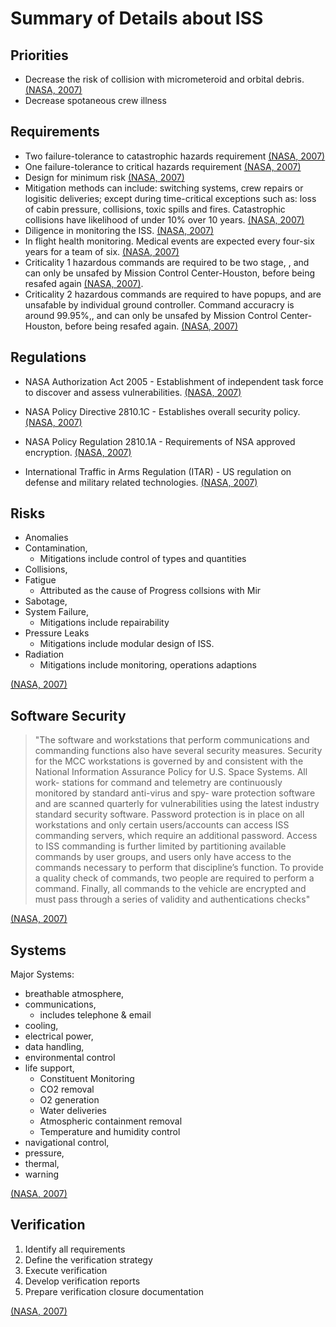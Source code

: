 # Summary of Details about ISS

## Priorities

* Decrease the risk of collision with micrometeroid and orbital debris. [(NASA, 2007)](final_report_of_the_international_space_station_independent_safety_task_force.pdf)
* Decrease spotaneous crew illness

## Requirements

* Two failure-tolerance to catastrophic hazards requirement [(NASA, 2007)](final_report_of_the_international_space_station_independent_safety_task_force.pdf)
* One failure-tolerance to critical hazards requirement [(NASA, 2007)](final_report_of_the_international_space_station_independent_safety_task_force.pdf)
* Design for minimum risk [(NASA, 2007)](final_report_of_the_international_space_station_independent_safety_task_force.pdf)
* Mitigation methods can include: switching systems, crew repairs or logisitic deliveries; except during time-critical exceptions such as: loss of cabin pressure, collisions, toxic spills and fires. Catastrophic collisions have likelihood of under 10% over 10 years. [(NASA, 2007)](final_report_of_the_international_space_station_independent_safety_task_force.pdf)
* Diligence in monitoring the ISS. [(NASA, 2007)](final_report_of_the_international_space_station_independent_safety_task_force.pdf)
* In flight health monitoring. Medical events are expected every four-six years for a team of six. [(NASA, 2007)](final_report_of_the_international_space_station_independent_safety_task_force.pdf)
* Criticality 1 hazardous commands are required to be two stage, , and can only be unsafed by Mission Control Center-Houston, before being resafed again [(NASA, 2007)](final_report_of_the_international_space_station_independent_safety_task_force.pdf).
* Criticality 2 hazardous commands are required to have popups, and are unsafable by individual ground controller. Command accuracry is around 99.95%,, and can only be unsafed by Mission Control Center-Houston, before being resafed again. [(NASA, 2007)](final_report_of_the_international_space_station_independent_safety_task_force.pdf)

## Regulations

* NASA Authorization Act 2005 - Establishment of independent
task force to discover and assess vulnerabilities. [(NASA, 2007)](final_report_of_the_international_space_station_independent_safety_task_force.pdf)

* NASA Policy Directive 2810.1C - Establishes overall security policy. [(NASA, 2007)](final_report_of_the_international_space_station_independent_safety_task_force.pdf)

* NASA Policy Regulation 2810.1A - Requirements of NSA approved encryption. [(NASA, 2007)](final_report_of_the_international_space_station_independent_safety_task_force.pdf)

* International Traffic in Arms Regulation (ITAR) - US regulation on defense and military related technologies.
[(NASA, 2007)](final_report_of_the_international_space_station_independent_safety_task_force.pdf)

## Risks

* Anomalies
* Contamination,
  * Mitigations include control of types and quantities
* Collisions,
* Fatigue
  * Attributed as the cause of Progress collsions with Mir
* Sabotage,
* System Failure,
  * Mitigations include repairability
* Pressure Leaks
  * Mitigations include modular design of ISS.
* Radiation
  * Mitigations include monitoring, operations adaptions

[(NASA, 2007)](final_report_of_the_international_space_station_independent_safety_task_force.pdf)

## Software Security

> "The software and workstations that perform communications and commanding functions
also have several security measures. Security for the MCC workstations is governed by and
consistent with the National Information Assurance Policy for U.S. Space Systems. All work-
stations for command and telemetry are continuously monitored by standard anti-virus and spy-
ware protection software and are scanned quarterly for vulnerabilities using the latest industry
standard security software. Password protection is in place on all workstations and only certain
users/accounts can access ISS commanding servers, which require an additional password.
Access to ISS commanding is further limited by partitioning available commands by user
groups, and users only have access to the commands necessary to perform that discipline’s
function. To provide a quality check of commands, two people are required to perform a
command. Finally, all commands to the vehicle are encrypted and must pass through a
series of validity and authentications checks"

[(NASA, 2007)](final_report_of_the_international_space_station_independent_safety_task_force.pdf)

## Systems

Major Systems:

* breathable atmosphere,
* communications,
  * includes telephone & email
* cooling,
* electrical power,
* data handling,
* environmental control
* life support,
  * Constituent Monitoring
  * CO2 removal
  * O2 generation
  * Water deliveries
  * Atmospheric containment removal
  * Temperature and humidity control
* navigational control,
* pressure,
* thermal,
* warning

[(NASA, 2007)](final_report_of_the_international_space_station_independent_safety_task_force.pdf)

## Verification

1. Identify all requirements
2. Define the verification strategy
3. Execute verification
4. Develop verification reports
5. Prepare verification closure documentation

[(NASA, 2007)](final_report_of_the_international_space_station_independent_safety_task_force.pdf)